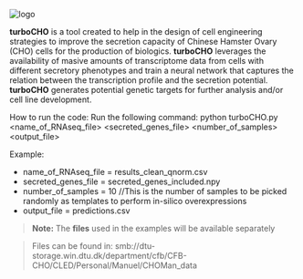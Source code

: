 ![logo](https://github.com/jmcamza/CHOMan/blob/master/turbocho.png)

**turboCHO** is a tool created to help in the design of cell engineering strategies to improve the secretion capacity of Chinese Hamster Ovary (CHO) cells for the production of biologics. **turboCHO** leverages the availability of masive amounts of transcriptome data from cells with different secretory phenotypes and train a neural network that captures the relation between the transcription profile and the secretion potential. **turboCHO** generates potential genetic targets for further analysis and/or cell line development.

How to run the code:
Run the following command:
python turboCHO.py <name_of_RNAseq_file> <secreted_genes_file> <number_of_samples> <output_file>

Example:
- name_of_RNAseq_file = results_clean_qnorm.csv
- secreted_genes_file = secreted_genes_included.npy
- number_of_samples = 10 //This is the number of samples to be picked randomly as templates to perform in-silico overexpressions
- output_file = predictions.csv



> **Note:** The **files** used in the examples will be available separately


>Files can be found in:
>smb://dtu-storage.win.dtu.dk/department/cfb/CFB-CHO/CLED/Personal/Manuel/CHOMan_data
